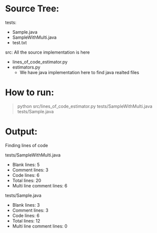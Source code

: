 
# Source Tree:
tests:
- Sample.java
- SampleWithMulti.java
- test.txt

src:
 All the source implementation is here
- lines_of_code_estimator.py
- estimators.py
  - We have java implementation here to find java realted files

# How to run:
> python src/lines_of_code_estimator.py tests/SampleWithMulti.java tests/Sample.java


# Output:
Finding lines of code 

tests/SampleWithMulti.java
 - Blank lines:  5
 - Comment lines:  3
 - Code lines:  6
 - Total lines:  20
 - Multi line comment lines:  6


tests/Sample.java
 - Blank lines:  3
 - Comment lines:  3
 - Code lines:  6
 - Total lines:  12
 - Multi line comment lines:  0